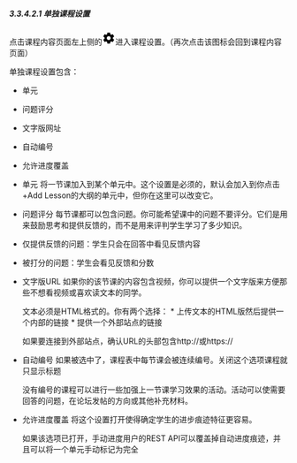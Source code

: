 ##### 3.3.4.2.1 单独课程设置

点击课程内容页面左上侧的![](/images/chapter3/icon-settings.png)进入课程设置。（再次点击该图标会回到课程内容页面）

单独课程设置包含：
* 单元
* 问题评分
* 文字版网址
* 自动编号
* 允许进度覆盖
* 单元
	将一节课加入到某个单元中。这个设置是必须的，默认会加入到你点击+Add Lesson的大纲的单元中，但你在这里可以改变它。
* 问题评分
	每节课都可以包含问题。你可能希望课中的问题不要评分。它们是用来鼓励思考和提供反馈的，而不是用来评判学生学习了多少知识。
* 仅提供反馈的问题：学生只会在回答中看见反馈内容
* 被打分的问题：学生会看见反馈和分数
* 文字版URL
	如果你的该节课的内容包含视频，你可以提供一个文字版来方便那些不想看视频或喜欢读文本的同学。
	
	文本必须是HTML格式的。你有两个选择：
		* 上传文本的HTML版然后提供一个内部的链接
		* 提供一个外部站点的链接
		
	如果要连接到外部站点，确认URL的头部包含http://或https://
* 自动编号
	如果被选中了，课程表中每节课会被连续编号。关闭这个选项课程就只显示标题
	
	没有编号的课程可以进行一些加强上一节课学习效果的活动。活动可以使需要回答的问题，在论坛发帖的方向或其他补充材料。
* 允许进度覆盖
	将这个设置打开使得确定学生的进步痕迹特征更容易。
	
	如果该选项已打开，手动进度用户的REST API可以覆盖掉自动进度痕迹，并且可以将一个单元手动标记为完全
